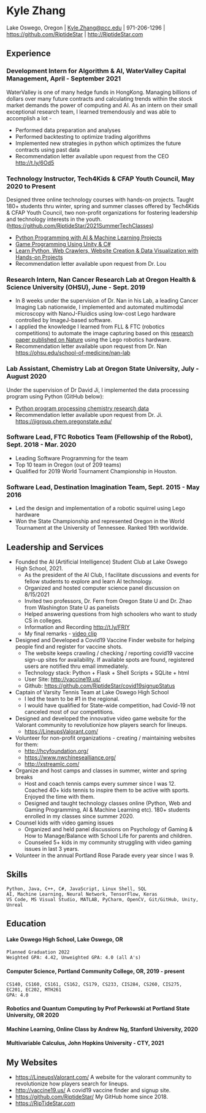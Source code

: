 # Kyle Zhang
Lake Oswego, Oregon | 
Kyle.Zhang@pcc.edu | 
971-206-1296 | 
https://github.com/RiptideStar | 
http://RiptideStar.com


## Experience

### Development Intern for Algorithm & AI, WaterValley Capital Management, April - September 2021
WaterValley is one of many hedge funds in HongKong. Managing billions of dollars over many future contracts and calculating trends within the stock market demands the power of computing and AI. As an intern on their small exceptional research team, I learned tremendously and was able to accomplish a lot - 
* Performed data preparation and analyses
* Performed backtesting to optimize trading algorithms
* Implemented new strategies in python which optimizes the future contracts using past data
* Recommendation letter available upon request from the CEO http://t.ly/6Od5

### Technology Instructor, Tech4Kids & CFAP Youth Council, May 2020 to Present
Designed three online technology courses with hands-on projects. Taught 180+ students thru winter, spring and summer classes offered by Tech4Kids & CFAP Youth Council, two non-profit organizations for fostering leadership and technology interests in the youth. (https://github.com/RiptideStar/2021SummerTechClasses)
* [Python Programming with AI & Machine Learning Projects](https://github.com/RiptideStar/AI_Python)
* [Game Programming Using Unity & C#](https://github.com/RiptideStar/SpaceRocks-2.0)
* [Learn Python, Web Crawlers, Website Creation & Data Visualization with Hands-on Projects](https://github.com/RiptideStar/Python)
* Recommendation letter available upon request from Dr. Lou

### Research Intern, Nan Cancer Research Lab at Oregon Health & Science University (OHSU), June - Sept. 2019
* In 8 weeks under the supervision of Dr. Nan in his Lab, a leading Cancer Imaging Lab nationwide, I implemented and automated multimodal microscopy with NanoJ-Fluidics using low-cost Lego hardware controlled by ImageJ-based software.
* I applied the knowledge I learned from FLL & FTC (robotics competitions) to automate the image capturing based on this [research paper published on Nature](https://www.nature.com/articles/s41467-019-09231-9) using the Lego robotics hardware.
* Recommendation letter available upon request from Dr. Nan https://ohsu.edu/school-of-medicine/nan-lab

### Lab Assistant, Chemistry Lab at Oregon State University, July - August 2020
Under the supervision of Dr David Ji, I implemented the data processing program using Python (GitHub below):
* [Python program processing chemistry research data](https://github.com/RiptideStar/PythonCodeForOSU)
* Recommendation letter available upon request from Dr. Ji. https://jigroup.chem.oregonstate.edu/
	
### Software Lead, FTC Robotics Team (Fellowship of the Robot), Sept. 2018 - Mar. 2020
* Leading Software Programming for the team
* Top 10 team in Oregon (out of 209 teams)
* Qualified for 2019 World Tournament Championship in Houston.

### Software Lead, Destination Imagination Team, Sept. 2015 - May 2016
* Led the design and implementation of a robotic squirrel using Lego hardware 
* Won the State Championship and represented Oregon in the World Tournament at the University of Tennessee. Ranked 19th worldwide.

## Leadership and Services
* Founded the AI (Artificial Intelligence) Student Club at Lake Oswego High School, 2021. 
  * As the president of the AI Club, I facilitate discussions and events for fellow students to explore and learn AI technology.
  * Organized and hosted computer science panel discussion on 8/15/2021
  * Invited two professors, Dr. Fern from Oregon State U and Dr. Zhao from Washington State U as panelists
  * Helped answering questions from high schoolers who want to study CS in colleges.
  * Information and Recording http://t.ly/FRIY
  * My final remarks - [video clip](http://t.ly/jKUY)
* Designed and Developed a Covid19 Vaccine Finder website for helping people find and register for vaccine shots. 
  * The website keeps crawling / checking / reporting covid19 vaccine sign-up sites for availability. If available spots are found, registered users are notified thru email immediately.
  * Technology stack: Python + Flask + Shell Scripts + SQLite + html
  * User Site: http://vaccine19.us/
  * Github: https://github.com/RiptideStar/covid19signupStatus
* Captain of Varsity Tennis Team at Lake Oswego High School
  * I led the team to be #1 in the regional. 
  * I would have qualified for State-wide competition, had Covid-19 not canceled most of our competitions.
* Designed and developed the innovative video game website for the Valorant community to revolutionize how players search for lineups.
  * https://LineupsValorant.com/
* Volunteer for non-profit organizations - creating / maintaining websites for them:
  * http://hcyfoundation.org/
  * https://www.nwchinesealliance.org/
  * http://xstreamlc.com/
* Organize and host camps and classes in summer, winter and spring breaks
  * Host and coach tennis camps every summer since I was 12. Coached 40+ kids tennis to inspire them to be active with sports. Enjoyed the time with them.
  * Designed and taught technology classes online (Python, Web and Gaming Programming, AI & Machine Learning etc). 180+ students enrolled in my classes since summer 2020.
* Counsel kids with video gaming issues
  * Organized and held panel discussions on Psychology of Gaming & How to Manage/Balance with School Life for parents and children.
  * Counseled 5+ kids in my community struggling with video gaming issues in last 3 years. 
* Volunteer in the annual Portland Rose Parade every year since I was 9.

## Skills
    Python, Java, C++, C#, JavaScript, Linux Shell, SQL
    AI, Machine Learning, Neural Network, TensorFlow, Keras
    VS Code, MS Visual Studio, MATLAB, PyCharm, OpenCV, Git/GitHub, Unity, Unreal

## Education

#### Lake Oswego High School, Lake Oswego, OR
    Planned Graduation 2022
    Weighted GPA: 4.42, Unweighted GPA: 4.0 (all A's)
#### Computer Science, Portland Community College, OR, 2019 - present
    CS140, CS160, CS161, CS162, CS179, CS233, CIS284, CS260, CIS275, EC201, EC202, MTH261
    GPA: 4.0
#### Robotics and Quantum Computing by Prof Perkowski at Portland State University, OR 2020
#### Machine Learning, Online Class by Andrew Ng, Stanford University, 2020
#### Multivariable Calculus, John Hopkins University - CTY, 2021

## My Websites
* https://LineupsValorant.com/ A website for the valorant community to revolutionize how players search for lineups.
* http://vaccine19.us/  A covid19 vaccine finder and signup site.
* https://github.com/RiptideStar/ My GitHub home since 2018. 
* https://RipTideStar.com

